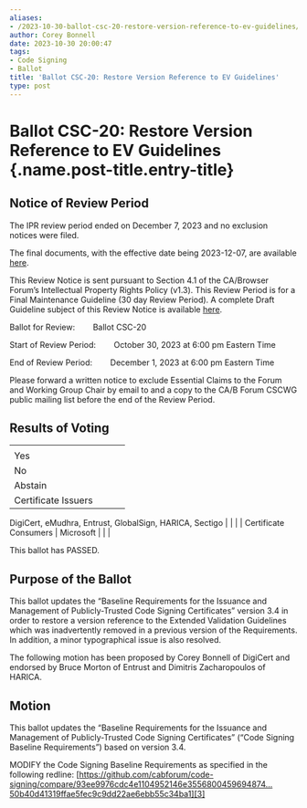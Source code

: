 ```yaml
---
aliases:
- /2023-10-30-ballot-csc-20-restore-version-reference-to-ev-guidelines/
author: Corey Bonnell
date: 2023-10-30 20:00:47
tags:
- Code Signing
- Ballot
title: 'Ballot CSC-20: Restore Version Reference to EV Guidelines'
type: post
---
```


# Ballot CSC-20: Restore Version Reference to EV Guidelines {.name.post-title.entry-title}

## Notice of Review Period 

The IPR review period ended on December 7, 2023 and no exclusion notices were filed.

The final documents, with the effective date being 2023-12-07, are available [here][1].

This Review Notice is sent pursuant to Section 4.1 of the CA/Browser Forum’s Intellectual Property Rights Policy (v1.3). This Review Period is for a Final Maintenance Guideline (30 day Review Period). A complete Draft Guideline subject of this Review Notice is available [here][2].

Ballot for Review:        Ballot CSC-20

Start of Review Period:        October 30, 2023 at 6:00 pm Eastern Time

End of Review Period:        December 1, 2023 at 6:00 pm Eastern Time

Please forward a written notice to exclude Essential Claims to the Forum and Working Group Chair by email to and a copy to the CA/B Forum CSCWG public mailing list before the end of the Review Period.

## Results of Voting 

| | | | |
| --- | --- | --- | --- |
| |
Yes |
No |
Abstain | |
Certificate Issuers |
DigiCert, eMudhra, Entrust, GlobalSign, HARICA, Sectigo
| | | |
Certificate Consumers |
Microsoft
| | |

This ballot has PASSED.

## Purpose of the Ballot 

This ballot updates the “Baseline Requirements for the Issuance and Management of Publicly-Trusted Code Signing Certificates” version 3.4 in order to restore a version reference to the Extended Validation Guidelines which was inadvertently removed in a previous version of the Requirements. In addition, a minor typographical issue is also resolved.

The following motion has been proposed by Corey Bonnell of DigiCert and endorsed by Bruce Morton of Entrust and Dimitris Zacharopoulos of HARICA.

## Motion 

This ballot updates the “Baseline Requirements for the Issuance and Management of Publicly-Trusted Code Signing Certificates” (“Code Signing Baseline Requirements”) based on version 3.4.

MODIFY the Code Signing Baseline Requirements as specified in the following redline: [https://github.com/cabforum/code-signing/compare/93ee9976cdc4e1104952146e3556800459694874…50b40d41319ffae5fec9c9dd22ae6ebb55c34ba1][3]

[1]: /baseline-requirements-code-signing/
[2]: /uploads/Baseline-Requirements-for-the-Issuance-and-Management-of-Code-Signing.v3.5_redline.pdf
[3]: https://github.com/cabforum/code-signing/compare/93ee9976cdc4e1104952146e3556800459694874...50b40d41319ffae5fec9c9dd22ae6ebb55c34ba1